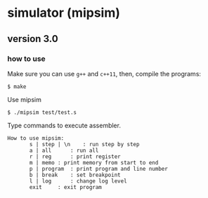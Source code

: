 # simulator (mipsim)
## version 3.0
### how to use
Make sure you can use `g++` and `c++11`, then, compile the programs:
```
$ make
```
Use mipsim
```
$ ./mipsim test/test.s
```

Type commands to execute assembler.
```
How to use mipsim:
	   s | step | \n	: run step by step
	   a | all		: run all
	   r | reg		: print register
	   m | memo	: print memory from start to end
	   p | program	: print program and line number
	   b | break	: set breakpoint
	   l | log		: change log level
	   exit		: exit program
```
